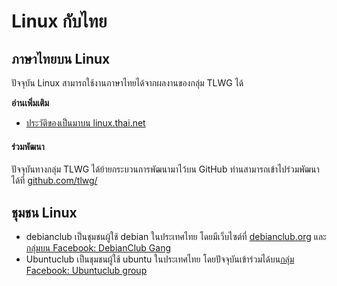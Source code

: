 # Linux กับไทย

## ภาษาไทยบน Linux

ปัจจุบัน Linux สามารถใช้งานภาษาไทยได้จากผลงานของกลุ่ม TLWG ได้

**อ่านเพิ่มเติม**
- [ประวัติของเป็นมาบน linux.thai.net](https://linux.thai.net/about/history)

#### ร่วมพัฒนา

ปัจจุบันทางกลุ่ม TLWG ได้ย้ายกระบวนการพัฒนามาไว้บน GitHub ท่านสามารถเข้าไปร่วมพัฒนาได้ที่ [github.com/tlwg/](https://github.com/tlwg/)

## ชุมชน Linux

- debianclub เป็นชุมชนผู้ใช้ debian ในประเทศไทย โดยมีเว็บไซต์ที่ [debianclub.org](https://debianclub.org/) และ[กลุ่มบน Facebook: DebianClub Gang](https://www.facebook.com/groups/debianclub)
- Ubuntuclub เป็นชุมชนผู้ใช้ ubuntu ในประเทศไทย โดยปัจจุบันเข้าร่วมได้บน[กลุ่ม Facebook: Ubuntuclub group](https://www.facebook.com/groups/146562735412052)
